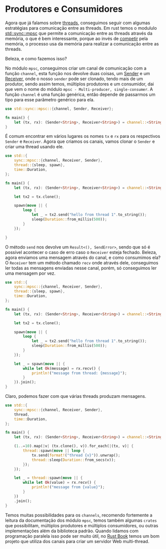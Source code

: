 # Produtores e Consumidores

Agora que já falamos sobre [threads](./04-threads.md), conseguimos seguir com algumas estratégias para comunicação entre as threads. Em rust temos o modululo [std::sync::mpsc](https://doc.rust-lang.org/std/sync/mpsc/) que permite a comunicação entre as threads através da memória, o que é bem interessante, porque ao invés de [competir](https://en.wikipedia.org/wiki/Concurrent_computing) pela memória, o processo usa da memória para realizar a comunicação entre as threads.

Beleza, e como fazemos isso?

No módulo `mpsc`, conseguimos criar um canal de comunicação com a função `channel`, esta função nos devolve duas coisas, um [Sender](https://doc.rust-lang.org/std/sync/mpsc/struct.Sender.html) e um [Receiver](https://doc.rust-lang.org/std/sync/mpsc/struct.Receiver.html), onde o nosso `sender` pode ser clonado, tendo mais de um produtor, sendo assim temos, múltiplos produtores e um consumidor, dai que vem o nome do módulo `mpsc - Multi-producer, single-consumer`. A função `channel` é uma função genérica, então depende de passarmos um tipo para esse parâmetro genérico para ela.

```rust
use std::sync::mpsc::{channel, Sender, Receiver};

fn main() {
    let (tx, rx): (Sender<String>, Receiver<String>) = channel::<String>();
}
```

É comum encontrar em vários lugares os nomes `tx` e `rx` para os respectivos `Sender` e `Receiver`. Agora que criamos os canais, vamos clonar o `Sender` e criar uma thread usando ele.

```rust
use std::{
    sync::mpsc::{channel, Receiver, Sender},
    thread::{sleep, spawn},
    time::Duration,
};

fn main() {
    let (tx, rx): (Sender<String>, Receiver<String>) = channel::<String>();

    let tx2 = tx.clone();

    spawn(move || {
        loop {
            let _ = tx2.send("hello from thread 1".to_string()); 
            sleep(Duration::from_millis(500));
        }
    });

}
```

O método `send` nos devolve um `Result<(), SendError>`, sendo que só é possível acontecer o caso de erro caso o `Receiver` esteja fechado. Beleza, agora enviamos uma mensagem através do canal, e como consumimos ela? O `Receiver` tem um método chamado `recv` onde através dele, conseguimos ler todas as mensagens enviadas nesse canal, porém, só conseguimos ler uma mensagem por vez.

```rust
use std::{
    sync::mpsc::{channel, Receiver, Sender},
    thread::{sleep, spawn},
    time::Duration,
};

fn main() {
    let (tx, rx): (Sender<String>, Receiver<String>) = channel::<String>();

    let tx2 = tx.clone();

    spawn(move || {
        loop {
            let _ = tx2.send("hello from thread 1".to_string()); 
            sleep(Duration::from_millis(500));
        }
    });

    let _ = spawn(move || {
        while let Ok(message) = rx.recv() {
            println!("message from thread: {message}");
        }
    }).join();
}
```

Claro, podemos fazer com que várias threads produzam mensagens.

```rust
use std::{
    sync::mpsc::{channel, Receiver, Sender},
    thread,
    time::Duration,
};

fn main() {
    let (tx, rx): (Sender<String>, Receiver<String>) = channel::<String>();

    (1..=10).map(|v| (tx.clone(), v)).for_each(|(tx, v)| {
        thread::spawn(move || loop {
            tx.send(format!("thread {v}")).unwrap();
            thread::sleep(Duration::from_secs(v));
        });
    });

    let _ = thread::spawn(move || {
        while let Ok(value) = rx.recv() {
            println!("message from {value}");
        }
    })
    .join();
}
```

Temos muitas possibilidades para os `channels`, recomendo fortemente a leitura da documentação dos módulo `mpsc`, temos também algumas `crates` que possibilitam, múltiplos produtores e múltiplos consumidores, ou outras implementações além da biblioteca padrão. Quando lidamos com programação paralela isso pode ser muito útil, no [Rust Book](https://doc.rust-lang.org/book/ch20-02-multithreaded.html) temos um bom projeto que utiliza dos canais para criar um servidor Web multi-thread.